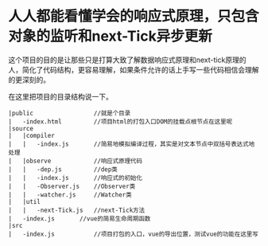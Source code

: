 # 人人都能看懂学会的响应式原理，只包含对象的监听和next-Tick异步更新

这个项目的目的是让那些只是打算大致了解数据响应式原理和next-tick原理的人，简化了代码结构，更容易理解，如果条件允许的话上手写一些代码相信会理解的更深刻的。

在这里把项目的目录结构说一下。

````
|public					//就是个目录
|	-index.html			//项目html的打包入口DOM的挂载点根节点在这里呢
|source
|	|compiler
|	|	-index.js		//简易地模拟编译过程，其实是对文本节点中双括号表达式地处理
|	|observe			//响应式原理代码
|	|	-dep.js			//dep类
|	|	-index.js		//响应式的初始化
|	|	-Observer.js	//Observer类	
|	|	-watcher.js		//Watcher类
|	|util
|	|	-next-Tick.js	//next-Tick方法
|	-index.js		//vue的简易生命周期函数
|src
|	-index.js			//项目打包的入口，vue的导出位置，测试vue的功能在这里写
````

